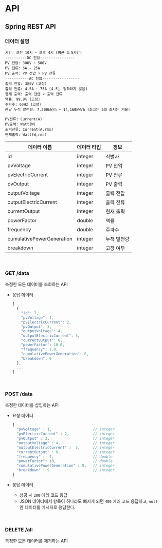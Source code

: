# API

## Spring REST API

### 데이터 설명

```
시간: 오전 10시 ~ 오후 4시 (평균 3.5시간)
----------DC 전압----------------
PV 전압: 300V ~ 500V
PV 전류: 6A ~ 25A
PV 출력: PV 전압 × PV 전류
-----------AC 전압-----------------
출력 전압: 380V (고정)
출력 전류: 4.5A ~ 75A (4.5는 정확하지 않음)
현재 출력: 출력 전압 × 출력 전류
역률: 99.9% (고정)
주파수: 60Hz (고정)
한달 누적 발전량: 7,200kW/h ~ 14,160kW/h (최고는 5월 최저는 겨울)

PV전류: Current(A)
PV출력: Watt(W)
출력전류: Current(A,rms)
현재출력: Watt(W,rms)
```

| 데이터 이름               | 데이터 타입 | 정보        |
| ------------------------- | ----------- | ----------- |
| id                        | integer     | 식별자      |
| pvVoltage                 | integer     | PV 전압     |
| pvElectricCurrent         | integer     | PV 전류     |
| pvOutput                  | integer     | PV 출력     |
| outputVoltage             | integer     | 출력 전압   |
| outputElectricCurrent     | integer     | 출력 전류   |
| currentOutput             | integer     | 현재 출력   |
| powerFactor               | double      | 역률        |
| frequency                 | double      | 주파수      |
| cumulativePowerGeneration | integer     | 누적 발전량 |
| breakdown                 | integer     | 고장 여부   |

<br>

### GET /data

측정한 모든 데이터를 조회하는 API

* 응답 데이터

  ```javascript
  [
    {
      "id": 7,
      "pvVoltage": 1,
      "pvElectricCurrent": 2,
      "pvOutput": 3,
      "outputVoltage": 4,
      "outputElectricCurrent": 5,
      "currentOutput": 6,
      "powerFactor": 10.0,
      "frequency": 7.0,
      "cumulativePowerGeneration": 8,
      "breakdown": 9
    },
    ...
  ]
  ```

<br>

### POST /data

측정한 데이터를 삽입하는 API

* 요청 데이터
  
  ```javascript
  {
    "pvVoltage" : 1,                   // integer
    "pvElectricCurrent" : 2,           // integer
    "pvOutput" : 3,                    // integer
    "outputVoltage" : 4,               // integer
    "outputElectricCurrent" :  5,      // integer
    "currentOutput" : 6,               // integer
    "frequency" :  7,                  // double
    "powerFactor": 10,                 // double
    "cumulativePowerGeneration" : 8,   // integer
    "breakdown" : 9                    // integer
  }
  ```
  
* 응답 데이터

  * 성공 시 `200` 에러 코드 응답
  * JSON 데이터에서 항목이 하나라도 빠지게 되면 `400` 에러 코드 응답하고, `null` 인 데이터를 메시지로 응답한다.

<br>

### DELETE /all

측정한 모든 데이터를 제거하는 API